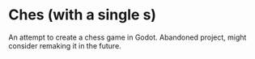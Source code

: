 # Ches (with a single s)
An attempt to create a chess game in Godot. Abandoned project, might consider remaking it in the future.
